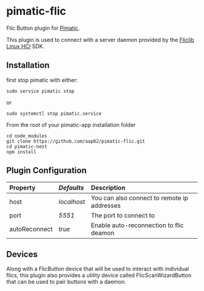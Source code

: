 # pimatic-flic

Flic Button plugin for <a href="https://pimatic.org">Pimatic</a>.

This plugin is used to connect with a server daemon provided by the <a href="https://github.com/50ButtonsEach/fliclib-linux-hci">Fliclib Linux HCI</a> SDK.
 
## Installation

first stop pimatic with either:

    sudo service pimatic stop
or

    sudo systemctl stop pimatic.service
    
From the root of your pimatic-app installation folder
    
    cd node_modules
    git clone https://github.com/aap82/pimatic-flic.git
    cd pimatic-nest
    npm install
    
## Plugin Configuration

|Property   | *Defaults* | Description 
|:---------------|:-----------|:----------------------------
|host | *localhost* | You can also connect to remote ip addresses
|port | *5551* | The port to connect to
|autoReconnect| *true* | Enable auto-reconnection to flic deamon



## Devices

Along with a FlicButton device that will be used to interact with individual flics, this plugin also
provides a utility device called FlicScanWizardButton that can be used to pair buttons with a daemon.








